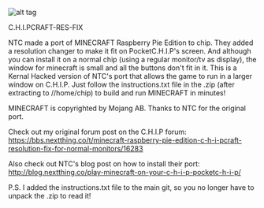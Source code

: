 ![alt tag](https://camo.githubusercontent.com/e7ed06c44f1928bc4ad9c50ad58e978c68648eab/68747470733a2f2f692e696d6775722e636f6d2f6f726c4350636a2e706e67)

C.H.I.PCRAFT-RES-FIX

NTC made a port of MINECRAFT Raspberry Pie Edition to chip. They added a resolution changer to make it fit on PocketC.H.I.P's screen. And although you can install it on a normal chip (using a regular monitor/tv as display), the window for minecraft is small and all the buttons don't fit in it. This is a Kernal Hacked version of NTC's port that allows the game to run in a larger window on C.H.I.P. Just follow the instructions.txt file in the .zip (after extracting to //home/chip) to build and run MINECRAFT in minutes!

MINECRAFT is copyrighted by Mojang AB. 
Thanks to NTC for the original port.

Check out my original forum post on the C.H.I.P forum: https://bbs.nextthing.co/t/minecraft-raspberry-pie-edition-c-h-i-pcraft-resolution-fix-for-normal-monitors/16283 

Also check out NTC's blog post on how to install their port: http://blog.nextthing.co/play-minecraft-on-your-c-h-i-p-pocketc-h-i-p/


P.S. I added the instructions.txt file to the main git, so you no longer have to unpack the .zip to read it!
